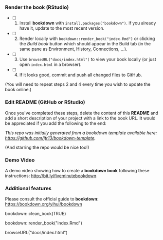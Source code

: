 ### Render the book (RStudio)

-   [ ] 1. Install **bookdown** with `install.packages("bookdown")`. If you already have it, update to the most recent version.

-   [ ] 2. Render locally with `bookdown::render_book("index.Rmd")` or clicking the *Build book* button which should appear in the Build tab (in the same pane as Environment, History, Connections, ...).

-   [ ] 3. Use `browseURL("docs/index.html")` to view your book locally (or just open `index.html` in a browser).

-   [ ] 4. If it looks good, commit and push all changed files to GitHub.

(You will need to repeat steps 2 and 4 every time you wish to update the book online.)

### Edit README (GitHub or RStudio)

Once you've completed these steps, delete the content of this **README** and add a short description of your project with a link to the book URL. It would be appreciated if you add the following to the end:

*This repo was initially generated from a bookdown template available here: <https://github.com/jtr13/bookdown-template>.*

(And starring the repo would be nice too!)

### Demo Video

A demo video showing how to create a **bookdown book** following these instructions: <http://bit.ly/fiveminutebookdown>

### Additional features

Please consult the official guide to **bookdown**: <https://bookdown.org/yihui/bookdown>

bookdown::clean_book(TRUE)

bookdown::render_book("index.Rmd")

browseURL("docs/index.html")



